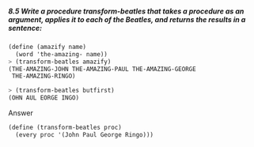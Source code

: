 ##### 8.5  Write a procedure transform-beatles that takes a procedure as an argument, applies it to each of the Beatles, and returns the results in a sentence:
```Scheme
(define (amazify name)
  (word 'the-amazing- name))
> (transform-beatles amazify)
(THE-AMAZING-JOHN THE-AMAZING-PAUL THE-AMAZING-GEORGE
 THE-AMAZING-RINGO)

> (transform-beatles butfirst)
(OHN AUL EORGE INGO)
```

Answer

```Scheme
(define (transform-beatles proc)
  (every proc '(John Paul George Ringo)))
```
